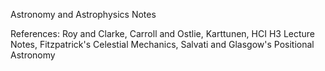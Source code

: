 
Astronomy and Astrophysics Notes 

References: Roy and Clarke, Carroll and Ostlie, Karttunen, HCI H3 Lecture Notes, Fitzpatrick's Celestial Mechanics, Salvati and Glasgow's Positional Astronomy
